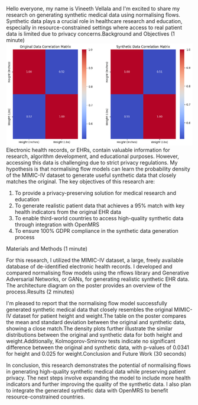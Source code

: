 
Hello everyone, my name is Vineeth Vellala and I'm excited to share my research on generating synthetic medical data using normalising flows. Synthetic data plays a crucial role in healthcare research and education, especially in resource-constrained settings where access to real patient data is limited due to privacy concerns.Background and Objectives (1 minute)
![alt text](https://github.com/VellalaVineethKumar/OpenMRS-Synthetic-Data/blob/main/download%20(6).png)
Electronic health records, or EHRs, contain valuable information for research, algorithm development, and educational purposes. However, accessing this data is challenging due to strict privacy regulations. My hypothesis is that normalising flow models can learn the probability density of the MIMIC-IV dataset to generate useful synthetic data that closely matches the original. The key objectives of this research are:

1. To provide a privacy-preserving solution for medical research and education
2. To generate realistic patient data that achieves a 95% match with key health indicators from the original EHR data
3. To enable third-world countries to access high-quality synthetic data through integration with OpenMRS
4. To ensure 100% GDPR compliance in the synthetic data generation process

Materials and Methods (1 minute)

For this research, I utilized the MIMIC-IV dataset, a large, freely available database of de-identified electronic health records. I developed and compared normalising flow models using the nflows library and Generative Adversarial Networks, or GANs, for generating realistic synthetic EHR data. The architecture diagram on the poster provides an overview of the process.Results (2 minutes)

I'm pleased to report that the normalising flow model successfully generated synthetic medical data that closely resembles the original MIMIC-IV dataset for patient height and weight.The table on the poster compares the mean and standard deviation between the original and synthetic data, showing a close match.The density plots further illustrate the similar distributions between the original and synthetic data for both height and weight.Additionally, Kolmogorov-Smirnov tests indicate no significant difference between the original and synthetic data, with p-values of 0.0341 for height and 0.025 for weight.Conclusion and Future Work (30 seconds)


In conclusion, this research demonstrates the potential of normalising flows in generating high-quality synthetic medical data while preserving patient privacy. The next steps involve expanding the model to include more health indicators and further improving the quality of the synthetic data. I also plan to integrate the generated synthetic data with OpenMRS to benefit resource-constrained countries.
